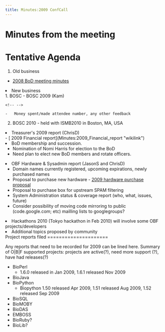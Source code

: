```yaml
---
title: Minutes:2009 ConfCall
---
```


Minutes from the meeting
========================

Tentative Agenda
================

1.  Old business

-   [ 2008 BoD meeting minutes](Minutes:2008_ConfCall "wikilink")

<li>
New business

</li>
1.  BOSC
    -   BOSC 2009 (Kam)

    <!-- -->

    -   Money spent/made attendee number, any other feedback

2.  BOSC 2010 - held with ISMB2010 in Boston, MA, USA

</ul>
</li>
<li>
Treasurer's 2009 report (ChrisD)

</li>
-   [ 2009 Financial report](Minutes:2009_Financial_report "wikilink")

<li>
BoD membership and succession.

-   Nomination of Nomi Harris for election to the BoD
-   Need plan to elect new BoD members and rotate officers.

</li>
<li>
OBF Hardware & Sysadmin report (JasonS and ChrisD)

-   Domain names currently registered, upcoming expirations, newly
    purchased names
-   Proposal to purchase new hardware - [2009 hardware purchase
    proposal](2009_hardware_purchase_proposal "wikilink")
-   Proposal to purchase box for upstream SPAM filtering
-   System Administration status & coverage report (who, what,
    issues, future)
-   Consider possibility of moving code mirroring to public
    (code.google.com; etc) mailling lists to googlegroups?

</li>
<li>
Hackathons 2010 (Tokyo hackathon in Feb 2010) will involve some OBF
projects/developers

</li>
<li>
Additional topics proposed by community

</li>
</ol>
</ol>
Project reports filed
=====================

Any reports that need to be recorded for 2009 can be lined here. Summary
of O|B|F supported projects: projects are active(?), need more support
(?), have had releases(?)

-   BioPerl
    -   1.6.0 released in Jan 2009, 1.6.1 released Nov 2009
-   BioJava
-   BioPython
    -   Biopython 1.50 released Apr 2009, 1.51 released Aug 2009, 1.52
        released Sep 2009
-   BioSQL
-   BioMOBY
-   BioDAS
-   EMBOSS
-   BioRuby?
-   BioLib?

